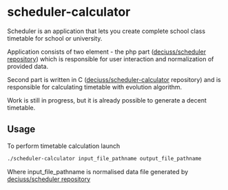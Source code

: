 # scheduler-calculator
Scheduler is an application that lets you create complete school class timetable for school or university.

Application consists of two element - the php part ([deciuss/scheduler repository](https://github.com/deciuss/scheduler)) which is responsible for user interaction and normalization of provided data.

Second part is written in C ([deciuss/scheduler-calculator](https://github.com/deciuss/scheduler-calculator) repository) and is responsible for calculating timetable with evolution algorithm.

Work is still in progress, but it is already possible to generate a decent timetable.

## Usage

To perform timetable calculation launch

```bash
./scheduler-calculator input_file_pathname output_file_pathname
```


Where input_file_pathname is normalised data file generated by [deciuss/scheduler repository](https://github.com/deciuss/scheduler)